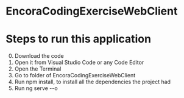 # EncoraCodingExerciseWebClient


# Steps to run this application
0. Download the code 
1. Open it from Visual Studio Code  or any Code Editor
2. Open the Terminal
3. Go to folder of EncoraCodingExerciseWebClient
4. Run npm install, to install all the dependencies the project had
5. Run ng serve --o
